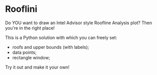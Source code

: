# Rooflini
Do YOU want to draw an Intel Advisor style Roofline Analysis plot? Then you're in the right place!

This is a Python solution with which you can freely set:
- roofs and upper bounds (with labels);
- data points;
- rectangle window;

Try it out and make it your own!